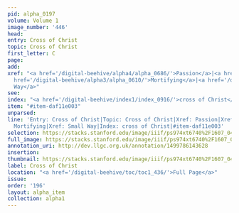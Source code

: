```yaml
---
pid: alpha_0197
volume: Volume 1
image_number: '446'
head: 
entry: Cross of Christ
topic: Cross of Christ
first_letter: C
page: 
add: 
xref: "<a href='/digital-beehive/alpha4/alpha_0686/'>Passion</a>|<a href='/digital-beehive/alpha3/alpha_0573/'>Martyr</a>|<a
  href='/digital-beehive/alpha3/alpha_0610/'>Mortifying</a>|<a href='/digital-beehive/alpha5/alpha_1027/'>Small
  Way</a>"
see: 
index: "<a href='/digital-beehive/index1/index_0916/'>cross of Christ</a>"
item: "#item-daf11e003"
unparsed: 
line: 'Entry: Cross of Christ|Topic: Cross of Christ|Xref: Passion|Xref: Martyr|Xref:
  Mortifying|Xref: Small Way|Index: cross of Christ|#item-daf11e003'
selection: https://stacks.stanford.edu/image/iiif/ps974xt6740%2F1607_0445/827,3819,2975,597/full/0/default.jpg
full_image: https://stacks.stanford.edu/image/iiif/ps974xt6740%2F1607_0445/full/full/0/default.jpg
annotation_uri: http://dev.llgc.org.uk/annotation/1499786143628
insertion: 
thumbnail: https://stacks.stanford.edu/image/iiif/ps974xt6740%2F1607_0445/827,3819,600,180/250,/0/default.jpg
label: Cross of Christ
location: "<a href='/digital-beehive/toc/toc1_436/'>Full Page</a>"
issue: 
order: '196'
layout: alpha_item
collection: alpha1
---
```

